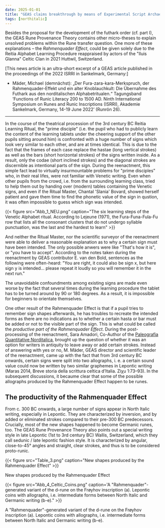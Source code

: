 ```yaml
---
date: 2025-01-01
title: "GEAS claims breakthrough by means of Experimental Script Archaeology, Part II: The emergence of 'runic' sign forms through the Rahmenquader Effect"
tags: [northitalic]
---
```

Besides the proposal for the development of the futhark order (cf. part I), the GEAS Rune Provenance Theory contains other micro-theses to explain unsolved problems within the Rune transfer question. One more of these explanations – the *Rahmenquader Effect*, could be given solely due to the Reitia Alphabet Learning Procedure reappraised by actors of the "Iluis Glanna" Celtic Clan in 2021 Huttwil, Switzerland.

[This news article is an ultra-short excerpt of a GEAS article published in the proceedings of the 2022 ISRRI in Sankelmark, Germany:]

* Mäder, Michael (demnächst): „Der Fura-zara-kara-Merkspruch, der Rahmenquader-Effekt und ein alter Knoblauchkult: Die Übernahme des Futhark aus den norditalischen Alphabetritualen.“ Tagungsband ’Functions of Runic Literacy 200 to 1500 AD. Ninth International Symposium on Runes and Runic Inscriptions (ISRRI), Akademie Sankelmark, Germany, 14-19 June 2022’ (Runrön 26).

---

In the course of the theatrical procession of the 3rd century BC Reitia Learning Ritual, the "prime disciple" (i.e. the pupil who had to publicly learn the content of the learning tablets under the cheering support of the other pupils sitting around him) is confronted with a huge number of signs which look very similar to each other, and are at times identical. This is due to the fact that the frames of each case replace the hastae (long vertical strokes) as well as the bars (short horizontal strokes) of the signs written inside. As a result, only the codae (short inclined strokes) and the diagonal strokes are discernible as intentional parts of the sign. During the reenactment, this simple fact lead to virtually insurmountable problems for "prime disciples" who, in their real lifes, were not familiar with Venetic writing. Even when other pupils from the crowd, i.e. from the surrounding learning class, tried to help them out by handing over (modern) tables containing the Venetic signs, and even if the Ritual Master, Chantal 'Slania' Bovard, showed herself patient and gave them time to find the phonetic value of the sign in qustion, it was often impossible to guess which sign was intended. 

{{< figure src="Abb_1_NEU.png" caption="The six learning steps of the Venetic Alphabet ritual. According to Lejeune (1971), the Fura-Funa-Fula-Fu row that lists all the consonant clusters that do not undergo syllable punctuation, was the last and the hardest to learn" >}}

And neither the Ritual Master, nor the scientific surveyor of the reenactment were able to deliver a reasonable explanation as to why a certain sign must have been intended. The only possible anwers were like "That's how it is", or "you have to accept". According to the notes taken during the reenactment by GEAS contributor E. van den Bold, sentences as the following were often-heard: "You are right, it could also be sign x, but here sign y is intended... please repeat it loudly so you will remember it in the next run."

The unavoidable confoundments among existing signs are made even worse by the fact that several times during the learning procedure the tablet has to be turned around by 90 or 180 degrees. As a result, it is impossible for beginners to orientate themselves.

One other result of the Rahmenquader Effect is that if a pupil tries to remember sign shapes afterwards, he has troubles to recreate the intended forms as there are no indications as to whether a certain hasta or bar must be added or not to the visible part of the sign. This is what could be called the *productive part of the Rahmenquader Effect*. During the post-processing of the reenactment, Sara Amadori, Co-Author of the [Paleografia Quantitative Norditalica](https://center-for-decipherment.ch/journal/), brought up the question of whether it was an option for writers in antiquity to leave away or add certain strokes. Instead of answering with yes or no, M. Mäder, GEAS director and scientific leader of the reenactment, came up with the fact that from 3rd century BC onwards, certain signs were split into two allographs, i. e. a certain sound value could now be written by two similar graphemes in Lepontic writing (Maras 2014, Breve storia della scrittura celtica d’Italia. Ziχu 1:73–93). In the subsequent discussions, it becaume clear that some of the possible allographs produced by the Rahmenquader Effect happen to be runes.

## The productivity of the Rahmenquader Effect

From c. 300 BC onwards, a large number of signs appear in North Italic writing, especially in Lepontic. They are characterized by inversion, and by added or eliminated strokes compared to their pre-300 BC predecessors. Crucially, most of the new shapes happened to become Germanic runes, too. The GEAS Rune Provenance Theory also points out a special writing style in late Lepontic (1st to 3rd century BC) Wallis, Switzerland, which they call sedunic / late lepontic fashion style. It is characterized by angular, close-to-45° angles and straight, clear strokes, and thus is to be considered proto-runic.

{{< figure src="Table_3.png" caption="New shapes produced by the Rahmenquader Effect" >}}

New shapes produced by the Rahmenquader Effect


{{< figure src="Abb_4_Celtic_Coins.png" caption='A "Rahmenquader"-generated variant of the d-rune on the Frøyhov inscription (a). Lepontic coins with allographs, i.e. intermediate forms between North Italic and Germanic writing (b-e)." >}}

A "Rahmenquader"-generated variant of the d-rune on the Frøyhov inscription (a). Lepontic coins with allographs, i.e. intermediate forms between North Italic and Germanic writing (b-e).






